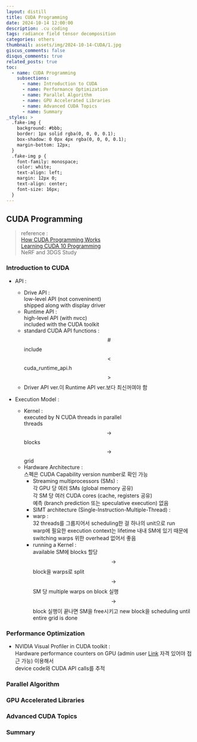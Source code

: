 ```yaml
---
layout: distill
title: CUDA Programming
date: 2024-10-14 12:00:00
description: .cu coding
tags: radiance field tensor decomposition
categories: others
thumbnail: assets/img/2024-10-14-CUDA/1.jpg
giscus_comments: false
disqus_comments: true
related_posts: true
toc:
  - name: CUDA Programming
    subsections:
      - name: Introduction to CUDA
      - name: Performance Optimization
      - name: Parallel Algorithm
      - name: GPU Accelerated Libraries
      - name: Advanced CUDA Topics
      - name: Summary
_styles: >
  .fake-img {
    background: #bbb;
    border: 1px solid rgba(0, 0, 0, 0.1);
    box-shadow: 0 0px 4px rgba(0, 0, 0, 0.1);
    margin-bottom: 12px;
  }
  .fake-img p {
    font-family: monospace;
    color: white;
    text-align: left;
    margin: 12px 0;
    text-align: center;
    font-size: 16px;
  }
---
```


## CUDA Programming

> reference :  
[How CUDA Programming Works](https://www.youtube.com/watch?v=n6M8R8-PlnE&t=557s)  
[Learning CUDA 10 Programming](https://www.youtube.com/watch?v=ot1wyQCutSA&list=PLTgRMOcmRb3O5Xc8PJckYdbyCr5HPGx4e)  
NeRF and 3DGS Study

### Introduction to CUDA

- API :  
  - Drive API :  
  low-level API (not conveninent)  
  shipped along with display driver
  - Runtime API :  
  high-level API (with nvcc)  
  included with the CUDA toolkit
  - standard CUDA API functions :  
  $$\#$$ include $$<$$ cuda_runtime_api.h $$>$$
  - Driver API ver.이 Runtime API ver.보다 최신꺼여야 함

- Execution Model :  
  - Kernel :  
  executed by N CUDA threads in parallel  
  threads $$\rightarrow$$ blocks $$\rightarrow$$ grid
  - Hardware Architecture :  
  스펙은 CUDA Capability version number로 확인 가능
    - Streaming multiprocessors (SMs) :  
    각 GPU 당 여러 SMs (global memory 공유)  
    각 SM 당 여러 CUDA cores (cache, registers 공유)  
    예측 (branch prediction 또는 speculative execution) 없음
    - SIMT architecture (Single-Instruction-Multiple-Thread) :  
    - warp :  
    32 threads를 그룹지어서 scheduling한 걸 하나의 unit으로 run  
    warp에 필요한 execution context는 lifetime 내내 SM에 있기 때문에 switching warps 위한 overhead 없어서 좋음
    - running a Kernel :  
    available SM에 blocks 할당  
    $$\rightarrow$$ block을 warps로 split  
    $$\rightarrow$$ SM 당 multiple warps on block 실행  
    $$\rightarrow$$ block 실행이 끝나면 SM을 free시키고 new block을 scheduling until entire grid is done 

### Performance Optimization

- NVIDIA Visual Profiler in CUDA toolkit :  
Hardware performance counters on GPU (admin user [Link](https://developer.nvidia.com/nvidia-development-tools-solutions-err_nvgpuctrperm-permission-issue-performance-counters) 자격 있어야 접근 가능) 이용해서  
device code와 CUDA API calls를 추적  

### Parallel Algorithm

### GPU Accelerated Libraries

### Advanced CUDA Topics

### Summary

